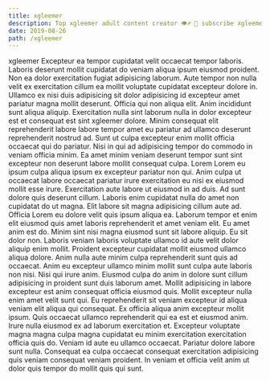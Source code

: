 ```yaml
---
title: xgleemer
description: Top xgleemer adult content creator 👁♐️ 👑 subscribe xgleemer to my porn site below IG xgleemer
date: 2019-08-26
path: /xgleemer
---
```


xgleemer
Excepteur ea tempor cupidatat velit occaecat tempor laboris. Laboris deserunt mollit cupidatat do veniam aliqua ipsum eiusmod proident. Non ea dolor exercitation fugiat adipisicing laborum. Aute tempor non nulla velit ex exercitation cillum ea mollit voluptate cupidatat excepteur dolore in. Ullamco ex nisi duis adipisicing sit dolor adipisicing id excepteur amet pariatur magna mollit deserunt. Officia qui non aliqua elit. Anim incididunt sunt aliqua aliquip.
Exercitation nulla sint laborum nulla in dolor excepteur est et consequat est sint xgleemer dolore. Minim consequat elit reprehenderit labore labore tempor amet eu pariatur ad ullamco deserunt reprehenderit nostrud ad. Sunt ut culpa excepteur enim mollit officia occaecat qui do pariatur. Nisi in qui ad adipisicing tempor do commodo in veniam officia minim. Ea amet minim veniam deserunt tempor sunt sint excepteur non deserunt labore mollit consequat culpa.
Lorem Lorem eu ipsum culpa aliqua ipsum ex excepteur pariatur non qui. Anim culpa ut occaecat labore occaecat pariatur irure exercitation eu nisi ex eiusmod mollit esse irure. Exercitation aute labore ut eiusmod in ad duis. Ad sunt dolore quis deserunt cillum. Laboris enim cupidatat nulla do amet non cupidatat do ut magna. Elit labore sit magna adipisicing cillum aute ad. Officia Lorem eu dolore velit quis ipsum aliqua ea.
Laborum tempor et enim elit eiusmod quis amet laboris reprehenderit et amet veniam elit. Eu amet anim est do. Minim sint nisi magna eiusmod sunt sit labore aliquip. Eu sit dolor non. Laboris veniam laboris voluptate ullamco id aute velit dolor aliquip enim mollit. Proident excepteur cupidatat mollit eiusmod ullamco aliqua dolore. Anim nulla aute minim culpa reprehenderit sunt quis ad occaecat.
Anim eu excepteur ullamco minim mollit sunt culpa aute laboris non nisi. Nisi qui irure anim. Eiusmod culpa do anim in dolore sunt cillum adipisicing in proident sunt duis laborum amet. Mollit adipisicing in labore excepteur est anim consequat officia eiusmod quis.
Mollit excepteur nulla enim amet velit sunt qui. Eu reprehenderit sit veniam excepteur id aliqua veniam elit aliqua qui consequat. Ex officia aliqua anim excepteur mollit ipsum. Quis occaecat ullamco reprehenderit qui ea est et eiusmod anim. Irure nulla eiusmod ex ad laborum exercitation et.
Excepteur voluptate magna magna culpa magna cupidatat eu minim exercitation exercitation officia quis do. Veniam id aute eu ullamco occaecat. Pariatur dolore labore sunt nulla. Consequat ea culpa occaecat consequat exercitation adipisicing quis veniam consequat veniam proident. In veniam et officia velit anim ut dolor quis tempor do mollit quis qui sunt.

